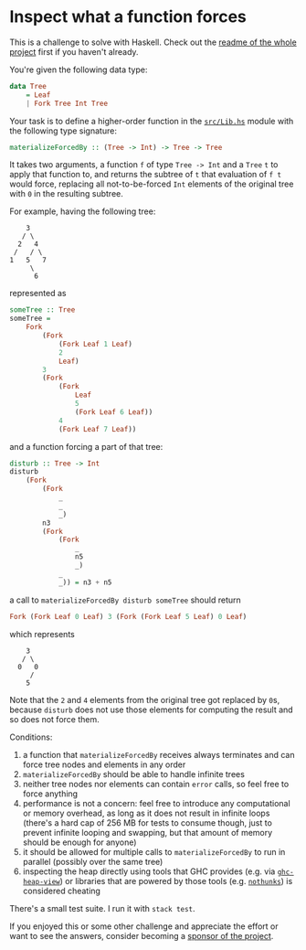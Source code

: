 # Inspect what a function forces

This is a challenge to solve with Haskell. Check out the [readme of the whole project](../README.md) first if you haven't already.

You're given the following data type:

```haskell
data Tree
    = Leaf
    | Fork Tree Int Tree
```

Your task is to define a higher-order function in the [`src/Lib.hs`](src/Lib.hs) module with the following type signature:

```haskell
materializeForcedBy :: (Tree -> Int) -> Tree -> Tree
```

It takes two arguments, a function `f` of type `Tree -> Int` and a `Tree` `t` to apply that function to, and returns the subtree of `t` that evaluation of `f t` would force, replacing all not-to-be-forced `Int` elements of the original tree with `0` in the resulting subtree.

For example, having the following tree:

```
    3
   / \
  2   4
 /   / \
1   5   7
     \
      6
```

represented as


```haskell
someTree :: Tree
someTree =
    Fork
        (Fork
            (Fork Leaf 1 Leaf)
            2
            Leaf)
        3
        (Fork
            (Fork
                Leaf
                5
                (Fork Leaf 6 Leaf))
            4
            (Fork Leaf 7 Leaf))
```

and a function forcing a part of that tree:

```haskell
disturb :: Tree -> Int
disturb
    (Fork
        (Fork
            _
            _
            _)
        n3
        (Fork
            (Fork
                _
                n5
                _)
            _
            _)) = n3 + n5
```

a call to `materializeForcedBy disturb someTree` should return

```haskell
Fork (Fork Leaf 0 Leaf) 3 (Fork (Fork Leaf 5 Leaf) 0 Leaf)
```

which represents

```
    3
   / \
  0   0
     /
    5
```

Note that the `2` and `4` elements from the original tree got replaced by `0`s, because `disturb` does not use those elements for computing the result and so does not force them.

Conditions:

1. a function that `materializeForcedBy` receives always terminates and can force tree nodes and elements in any order
2. `materializeForcedBy` should be able to handle infinite trees
3. neither tree nodes nor elements can contain `error` calls, so feel free to force anything
4. performance is not a concern: feel free to introduce any computational or memory overhead, as long as it does not result in infinite loops (there's a hard cap of 256 MB for tests to consume though, just to prevent infinite looping and swapping, but that amount of memory should be enough for anyone)
5. it should be allowed for multiple calls to `materializeForcedBy` to run in parallel (possibly over the same tree)
6. inspecting the heap directly using tools that GHC provides (e.g. via [`ghc-heap-view`](https://hackage.haskell.org/package/ghc-heap-view)) or libraries that are powered by those tools (e.g. [`nothunks`](https://hackage.haskell.org/package/nothunks)) is considered cheating

There's a small test suite. I run it with `stack test`.

If you enjoyed this or some other challenge and appreciate the effort or want to see the answers, consider becoming a [sponsor of the project](https://github.com/sponsors/effectfully-ou).
